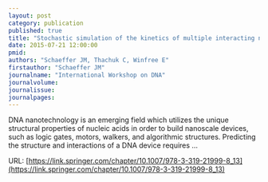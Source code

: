 ```yaml
---
layout: post
category: publication
published: true
title: "Stochastic simulation of the kinetics of multiple interacting nucleic acid strands"
date: 2015-07-21 12:00:00
pmid: 
authors: "Schaeffer JM, Thachuk C, Winfree E"
firstauthor: "Schaeffer JM"
journalname: "International Workshop on DNA"
journalvolume: 
journalissue: 
journalpages: 
---
```


DNA nanotechnology is an emerging field which utilizes the unique structural properties of nucleic acids in order to build nanoscale devices, such as logic gates, motors, walkers, and algorithmic structures. Predicting the structure and interactions of a DNA device requires …

URL: [https://link.springer.com/chapter/10.1007/978-3-319-21999-8_13](https://link.springer.com/chapter/10.1007/978-3-319-21999-8_13)
